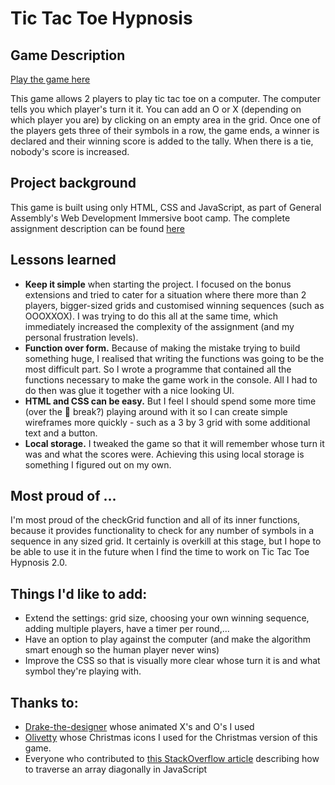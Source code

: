 # Tic Tac Toe Hypnosis

## Game Description

[Play the game here](https://karengeerts.github.io/project1/)

This game allows 2 players to play tic tac toe on a computer. The computer tells you which player's turn it it.
You can add an O or X (depending on which player you are) by clicking on an empty area in the grid.
Once one of the players gets three of their symbols in a row, the game ends, a winner is declared and their
winning score is added to the tally.
When there is a tie, nobody's score is increased.

## Project background

This game is built using only HTML, CSS and JavaScript, as part of General Assembly's Web Development Immersive boot camp.
The complete assignment description can be found [here](https://gist.github.com/epoch/b9e9ee7e9328f20a422bfbb0e4a3ed27#file-wdi14_project1-md)

## Lessons learned

* **Keep it simple** when starting the project. I focused on the bonus extensions and tried to cater for a situation
where there more than 2 players, bigger-sized grids and customised winning sequences (such as OOOXXOX). I was trying to do
this all at the same time, which immediately increased the complexity of the assignment (and my personal frustration levels).
* **Function over form.** Because of making the mistake trying to build something huge, I realised that writing the functions 
was going to be the most difficult part. So I wrote a programme that contained all the functions necessary to make the game
work in the console. All I had to do then was glue it together with a nice looking UI.
* **HTML and CSS can be easy.** But I feel I should spend some more time (over the :christmas_tree: break?) playing around with 
it so I can create simple wireframes more quickly - such as a 3 by 3 grid with some additional text and a button.
* **Local storage.** I tweaked the game so that it will remember whose turn it was and what the scores were. Achieving this using local storage is something I figured out on my own.

## Most proud of ...

I'm most proud of the checkGrid function and all of its inner functions, because it provides functionality to check for any number
of symbols in a sequence in any sized grid. It certainly is overkill at this stage, but I hope to be able to use it in the future
when I find the time to work on Tic Tac Toe Hypnosis 2.0.

## Things I'd like to add:

* Extend the settings: grid size, choosing your own winning sequence, adding multiple players, have a timer per round,...
* Have an option to play against the computer (and make the algorithm smart enough so the human player never wins)
* Improve the CSS so that is visually more clear whose turn it is and what symbol they're playing with.

## Thanks to:

* [Drake-the-designer](https://dribbble.com/DrakeTuura) whose animated X's and O's I used
* [Olivetty](https://www.iconfinder.com/olivetty) whose Christmas icons I used for the Christmas version of this game.
* Everyone who contributed to [this StackOverflow article](https://stackoverflow.com/questions/35917734/how-do-i-traverse-an-array-diagonally-in-javascript)
describing how to traverse an array diagonally in JavaScript

